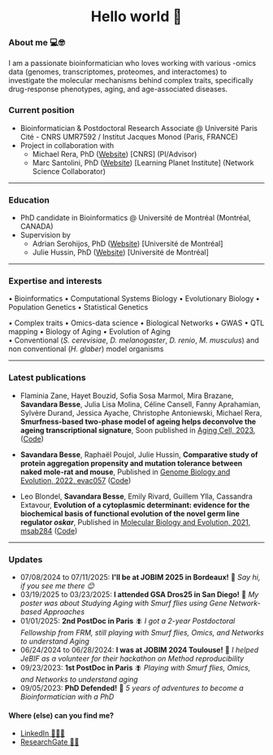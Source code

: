 
<h1 align="center">Hello world 👋</h1>

### About me 💻🤓 
I am a passionate bioinformatician who loves working with various -omics data (genomes, transcriptomes, proteomes, and interactomes) to investigate the molecular mechanisms behind complex traits, specifically drug-response phenotypes, aging, and age-associated diseases. 

### Current position 
- Bioinformatician & Postdoctoral Research Associate @ Université Paris Cité - CNRS UMR7592 / Institut Jacques Monod (Paris, FRANCE)
- Project in collaboration with
  - Michael Rera, PhD (<a href='https://michaelrera.github.io/'>Website</a>) [CNRS] (PI/Advisor)
  - Marc Santolini, PhD (<a href='https://interactiondatalab.com/'>Website</a>) [Learning Planet Institute] (Network Science Collaborator)

_________

### Education
- PhD candidate in Bioinformatics @ Université de Montréal (Montréal, CANADA)
- Supervision by 
  - Adrian Serohijos, PhD (<a href='http://www.serohijoslab.org/'>Website</a>) [Université de Montréal]
  - Julie Hussin, PhD (<a href='https://mhi-omics.org/'>Website</a>) [Université de Montréal]

_________

### Expertise and interests
$\bullet$ Bioinformatics $\bullet$ Computational Systems Biology $\bullet$ Evolutionary Biology $\bullet$ Population Genetics $\bullet$ Statistical Genetics <br>

$\bullet$ Complex traits $\bullet$ Omics-data science $\bullet$ Biological Networks $\bullet$ GWAS $\bullet$ QTL mapping $\bullet$ Biology of Aging $\bullet$ Evolution of Aging <br>
$\bullet$ Conventional (_S. cerevisiae_, _D. melanogaster_, _D. renio_, _M. musculus_) and non conventional (_H. glaber_) model organisms

__________

### Latest publications

- Flaminia Zane, Hayet Bouzid, Sofia Sosa Marmol, Mira Brazane, __Savandara Besse__, Julia Lisa Molina, Céline Cansell, Fanny Aprahamian, Sylvère Durand, Jessica Ayache, Christophe Antoniewski, Michael Rera, __Smurfness-based two-phase model of ageing helps deconvolve the ageing transcriptional signature__, Soon published in [Aging Cell, 2023, ](https://doi.org/10.1101/2022.11.22.517330) ([Code](https://github.com/MichaelRera/SmurfsTrsc))

- __Savandara Besse__, Raphaël Poujol, Julie Hussin, __Comparative study of protein aggregation propensity and mutation tolerance between naked mole-rat and mouse__, Published in [Genome Biology and Evolution, 2022, evac057](https://doi.org/10.1093/gbe/evac057) ([Code](https://github.com/ladyson1806/NKR_lifespan))

- Leo Blondel,  __Savandara Besse__, Emily Rivard, Guillem Ylla, Cassandra Extavour, __Evolution of a cytoplasmic determinant: evidence for the biochemical basis of functional evolution of the novel germ line regulator _oskar___, Published in [Molecular Biology and Evolution, 2021, msab284](https://doi.org/10.1093/molbev/msab284) ([Code](https://github.com/extavourlab/Oskar_Evolution))

_________

### Updates
- 07/08/2024 to 07/11/2025: __I'll be at JOBIM 2025 in Bordeaux!__ 🍷 _Say hi, if you see me there 😊_
- 03/19/2025 to 03/23/2025: __I attended GSA Dros25 in San Diego!__ 🌴 _My poster was about Studying Aging with Smurf flies using Gene Network-based Approaches_
- 01/01/2025: __2nd PostDoc in Paris__ 🪰 _I got a 2-year Postdoctoral Fellowship from FRM, still playing with Smurf flies, Omics, and Networks to understand Aging_
- 06/24/2024 to 06/28/2024: __I was at JOBIM 2024 Toulouse!__ 🌹 _I helped JeBIF as a volunteer for their hackathon on Method reproducibility_
- 09/23/2023: __1st PostDoc in Paris__ 🪰 _Playing with Smurf flies, Omics, and Networks to understand aging_
- 09/05/2023: __PhD Defended!__ 🎉 _5 years of adventures to become a Bioinformatician with a PhD_

#### Where (else) can you find me?
- <a href='https://www.linkedin.com/in/savandara-besse'>LinkedIn 👨🏽‍💻</a>
- <a href='https://www.researchgate.net/profile/Savandara-Besse'>ResearchGate 👩‍🔬</a>
